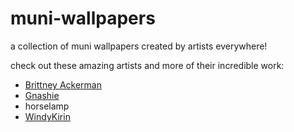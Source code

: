 # muni-wallpapers

a collection of muni wallpapers created by artists everywhere!

check out these amazing artists and more of their incredible work:

- [Brittney Ackerman](https://twitter.com/LBRCloud)
- [Gnashie](https://twitter.com/seagnash)
- horselamp
- [WindyKirin](https://twitter.com/WindyKirin)
